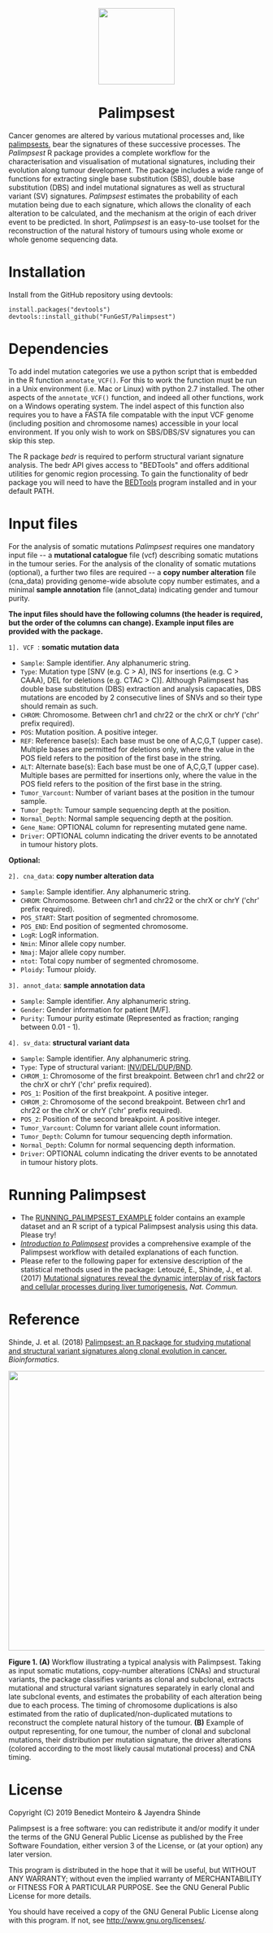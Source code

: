 <p align="center">
  <a href="https://github.com/FunGeST/Palimpsest">
    <img height="150" src="https://github.com/FunGeST/Palimpsest/blob/master/Files/Palimpsest.jpg">
  </a>
  <h1 align="center">Palimpsest</h1>
</p>

 Cancer genomes are altered by various mutational processes and, like [palimpsests](https://en.wikipedia.org/wiki/Palimpsest), bear the signatures of these successive processes. The _Palimpsest_ R package provides a complete workflow for the characterisation and visualisation of mutational signatures, including their evolution along tumour development. The package includes a wide range of functions for extracting single base substitution (SBS), double base substitution (DBS) and indel mutational signatures as well as structural variant (SV) signatures. _Palimpsest_ estimates the probability of each mutation being due to each signature, which allows the clonality of each alteration to be calculated, and the mechanism at the origin of each driver event to be predicted. In short, _Palimpsest_ is an easy-to-use toolset for the reconstruction of the natural history of tumours using whole exome or whole genome sequencing data. 

Installation
========
Install from the GitHub repository using devtools:

    install.packages("devtools")
    devtools::install_github("FunGeST/Palimpsest")

Dependencies
========
To add indel mutation categories we use a python script that is embedded in the R function `annotate_VCF()`. For this to work the function must be run in a Unix environment (i.e. Mac or Linux) with python 2.7 installed. The other aspects of the `annotate_VCF()` function, and indeed all other functions, work on a Windows operating system. The indel aspect of this function also requires you to have a FASTA file compatable with the input VCF genome (including position and chromosome names) accessible in your local environment. If you only wish to work on SBS/DBS/SV signatures you can skip this step.

The R package _bedr_ is required to perform structural variant signature analysis. The bedr API gives access to "BEDTools" and offers additional utilities for genomic region processing. To gain the functionality of bedr package you will need to have the [BEDTools](http://bedtools.readthedocs.io/en/latest/content/installation.html) program installed and in your default PATH.

Input files
========
For the analysis of somatic mutations _Palimpsest_ requires one mandatory input file -- a **mutational catalogue** file (vcf) describing somatic mutations in the tumour series. For the analysis of the clonality of somatic mutations (optional), a further two files are required -- a **copy number alteration** file (cna_data) providing genome-wide absolute copy number estimates, and a minimal **sample annotation** file (annot_data) indicating gender and tumour purity.

**The input files should have the following columns (the header is required, but the order of the columns can change). Example input files are provided with the package.**

`1]. VCF `: __somatic mutation data__

* `Sample`: Sample identifier. Any alphanumeric string.
* `Type`: Mutation type [SNV (e.g. C > A), INS for insertions (e.g. C > CAAA), DEL for deletions (e.g. CTAC > C)]. Although Palimpsest has double base substitution (DBS) extraction and analysis capacaties, DBS mutations are encoded by 2 consecutive lines of SNVs and so their type should remain as such. 
* `CHROM`: Chromosome. Between chr1 and chr22 or the chrX or chrY ('chr' prefix required).
* `POS`: Mutation position. A positive integer.
* `REF`: Reference base(s): Each base must be one of A,C,G,T (upper case). Multiple bases are permitted for deletions only, where the value in the POS field refers to the position of the first base in the string.
* `ALT`: Alternate base(s): Each base must be one of A,C,G,T (upper case). Multiple bases are permitted for insertions only, where the value in the POS field refers to the position of the first base in the string.
* `Tumor_Varcount`: Number of variant bases at the position in the tumour sample.
* `Tumor_Depth`: Tumour sample sequencing depth at the position.
* `Normal_Depth`: Normal sample sequencing depth at the position.
* `Gene_Name`: OPTIONAL column for representing mutated gene name.
* `Driver`: OPTIONAL column indicating the driver events to be annotated in tumour history plots.

**Optional:**

`2]. cna_data`: __copy number alteration data__

* `Sample`: Sample identifier. Any alphanumeric string.
* `CHROM`: Chromosome. Between chr1 and chr22 or the chrX or chrY ('chr' prefix required).
* `POS_START`: Start position of segmented chromosome.
* `POS_END`: End position of segmented chromosome.
* `LogR`: LogR information.
* `Nmin`: Minor allele copy number.
* `Nmaj`: Major allele copy number.
* `ntot`: Total copy number of segmented chromosome.
* `Ploidy`: Tumour ploidy.

`3]. annot_data`: __sample annotation data__

* `Sample`: Sample identifier. Any alphanumeric string.
* `Gender`: Gender information for patient [M/F].
* `Purity`: Tumour purity estimate (Represented as fraction; ranging between 0.01 - 1).

`4]. sv_data`: __structural variant data__

* `Sample`: Sample identifier. Any alphanumeric string.
* `Type`: Type of structural variant: [INV/DEL/DUP/BND](https://samtools.github.io/hts-specs/VCFv4.1.pdf).
* `CHROM_1`: Chromosome of the first breakpoint. Between chr1 and chr22 or the chrX or chrY ('chr' prefix required).
* `POS_1`: Position of the first breakpoint. A positive integer.
* `CHROM_2`: Chromosome of the second breakpoint. Between chr1 and chr22 or the chrX or chrY ('chr' prefix required).
* `POS_2`: Position of the second breakpoint. A positive integer.
* `Tumor_Varcount`: Column for variant allele count information.
* `Tumor_Depth`: Column for tumour sequencing depth information.
* `Normal_Depth`: Column for normal sequencing depth information.
* `Driver`: OPTIONAL column indicating the driver events to be annotated in tumour history plots.


Running Palimpsest
================

* The [RUNNING_PALIMPSEST_EXAMPLE](https://github.com/FunGeST/Palimpsest/tree/master/RUNNING_PALIMPSEST_EXAMPLE) folder contains an example dataset and an R script of a typical Palimpsest analysis using this data. Please try!</br>
* [*Introduction to Palimpsest*](http://nbviewer.jupyter.org/github/FunGeST/Palimpsest/blob/master/Files/vignette_palimpsest_2.0.pdf) provides a comprehensive example of the Palimpsest workflow with detailed  explanations of each function.</br> 
* Please refer to the following paper for extensive description of the statistical methods used in the package: Letouzé, E., Shinde, J., et al. (2017) [Mutational signatures reveal the dynamic interplay of risk factors and cellular processes during liver tumorigenesis.](https://www.nature.com/articles/s41467-017-01358-x) _Nat. Commun._

Reference
================

Shinde, J. et al. (2018) [Palimpsest: an R package for studying mutational and structural variant signatures along clonal evolution in cancer.](https://academic.oup.com/bioinformatics/advance-article/doi/10.1093/bioinformatics/bty388/4996591) _Bioinformatics_.


<p align="center">
  <a href="https://github.com/FunGeST/Palimpsest">
    <img height="550" src="https://github.com/FunGeST/Palimpsest/blob/master/Files/RUNNING_PALIMPSEST.png">
  </a>
</p>

**Figure 1. (A)** Workflow illustrating a typical analysis with Palimpsest. Taking as input somatic mutations, copy-number alterations (CNAs) and structural variants, the package classifies variants as clonal and subclonal, extracts mutational and structural variant
signatures separately in early clonal and late subclonal events, and estimates the probability of each alteration being due to each process. The timing of chromosome duplications is also estimated from the ratio of duplicated/non-duplicated mutations to reconstruct the complete natural history of the tumour. **(B)** Example of output representing, for one tumour, the number of clonal and subclonal mutations, their distribution per mutation signature, the driver alterations (colored according to the most likely causal mutational process) and CNA timing.


License
========

Copyright (C) 2019 Benedict Monteiro & Jayendra Shinde 

Palimpsest is a free software: you can redistribute it and/or modify
it under the terms of the GNU General Public License as published by
the Free Software Foundation, either version 3 of the License, or
(at your option) any later version.

This program is distributed in the hope that it will be useful,
but WITHOUT ANY WARRANTY; without even the implied warranty of
MERCHANTABILITY or FITNESS FOR A PARTICULAR PURPOSE.  See the
GNU General Public License for more details.

You should have received a copy of the GNU General Public License
along with this program.  If not, see <http://www.gnu.org/licenses/>.
